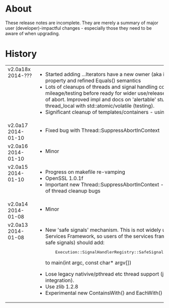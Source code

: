 ﻿<style type='text/css'>
	table tr td {width: 1in;  vertical-align: top; }
	table tr td td {width: auto;  }
</style>

About
=====
These release notes are incomplete. They are merely a summary of
major user (developer)-impactful changes - especially those they need 
to be aware of when upgrading.

History
=======

<table>





<tr>
<td>v2.0a18x<br/>2014-???</td>
<td>
<ul>
<li>Started adding ...Iterators have a new owner (aka iterable/container) property and refined Equals() semantics</li>
<li>Lots of cleanups of threads and signal handling code. Needs more mileage/testing before ready for wider use/release. 
Improved supression of abort. Improved impl and docs on 'alertable' stuff for WinDoze. thread_local with std::atomic/volatile (testing).</li>
  <li>Significant cleanup of templates/containers - using 'using =' etc</li>
</ul>
</td>
</tr>





<tr>
<td>v2.0a17<br/>2014-01-10</td>
<td>
<ul>
<li>Fixed bug with Thread::SuppressAbortInContext</li>
</ul>
</td>
</tr>




<tr>
<td>v2.0a16<br/>2014-01-10</td>
<td>
<ul>
<li>Minor</li>
</ul>
</td>
</tr>





<tr>
<td>v2.0a15<br/>2014-01-10</td>
<td>
<ul>
<li>Progress on makefile re-vamping</li>	
<li>OpenSSL 1.0.1f</li>
<li>Important new Thread::SuppressAbortInContext - feature to avoid a class of thread cleanup bugs</li>
</ul>
</td>
</tr>






<tr>
<td>v2.0a14<br/>2014-01-08</td>
<td>
<ul>
<li>Minor</li>
</ul>
</td>
</tr>




<tr>
<td>v2.0a13<br/>2014-01-08</td>
<td>
<ul>
<li>	
New 'safe signals' mechanism. This is not widely used, but is used
in Services Framework, so users of the services framework (or anyone using safe signals)
should add:
<pre>
	Execution::SignalHandlerRegistry::SafeSignalsManager    safeSignals;
</pre>

to main(int argc, const char* argv[])
</li>

<li>Lose legacy nativive/pthread etc thread support (just C++-thread integration).</li>

<li>Use zlib 1.2.8</li>

<li>	
Experimental new ContainsWith() and EachWith()
</li>
</ul>
</td>
</tr>



</table>
